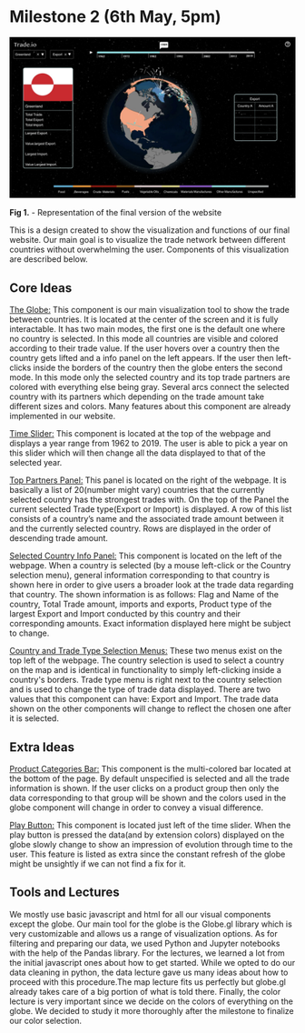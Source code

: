 # Milestone 2 (6th May, 5pm)

<img src="../images/future_concept.jpeg" width="1000">

**Fig 1.** - Representation of the final version of the website

This is a design created to show the visualization and functions of our final website.  Our main goal is to visualize the trade network between different countries without overwhelming the user. Components of this visualization are described below.


## Core Ideas

<ins>The Globe:</ins> This component is our main visualization tool to show the trade between countries. It is located at the center of the screen and it is fully interactable. It has two main modes, the first one is the default one where no country is selected. In this mode all countries are visible and colored according to their trade value. If the user hovers over a country then the country gets lifted and a info panel on the left appears. If the user then left-clicks inside the borders of the country then the globe enters the second mode. In this mode only the selected country and its top trade partners are colored with everything else being gray. Several arcs connect the selected country with its partners which depending on the trade amount take different sizes and colors. Many features about this component are already implemented in our website.


<ins>Time Slider:</ins> This component is located at the top of the webpage and displays a year range from 1962 to 2019. The user is able to pick a year on this slider which will then change all the data displayed to that of the selected year. 


<ins>Top Partners Panel:</ins> This panel is located on the right of the webpage. It is basically a list of 20(number might vary) countries that the currently selected country has the strongest trades with. On the top of the Panel the current selected Trade type(Export or Import) is displayed. A row of this list consists of a country’s name and the associated trade amount between it and the currently selected country. Rows are displayed in the order of  descending trade amount.


<ins>Selected Country Info Panel:</ins> This component is located on the left of the webpage. When a country is selected (by a mouse left-click or the Country selection menu), general information corresponding to that country is shown here in order to give users a broader look at the trade data regarding that country. The shown information is as follows: Flag and Name of the country, Total Trade amount, imports and exports, Product type of the largest Export and Import conducted by this country and their corresponding amounts. Exact information displayed here might be subject to change.

<ins>Country and Trade Type Selection Menus:</ins> These two menus exist on the top left of the webpage. The country selection is used to select a country on the map and is identical in functionality to simply left-clicking inside a country's borders. Trade type menu is right next to the country selection and is used to change the type of trade data displayed. There are two values that this component can have: Export and Import. The trade data shown on the other components will change to reflect the chosen one after it is selected.



## Extra Ideas

<ins>Product Categories Bar:</ins> This component is the multi-colored bar located at the bottom of the page. By default unspecified is selected and all the trade information is shown. If the user clicks on a product group then only the data corresponding to that group will be shown and the colors used in the globe component will change in order to convey a visual difference.


<ins>Play Button:</ins> This component is located just left of the time slider. When the play button is pressed the data(and by extension colors) displayed on the globe slowly change to show an impression of evolution through time to the user. This feature is listed as extra since the constant refresh of the globe might be unsightly if we can not find a fix for it.



## Tools and Lectures
We mostly use basic javascript and html for all our visual components except the globe. Our main tool for the globe is the Globe.gl library which is very customizable and allows us a range of visualization options. As for filtering and preparing our data, we used Python and Jupyter notebooks with the help of the Pandas library. For the lectures, we learned a lot from the initial javascript ones about how to get started. While we opted to do our data cleaning in python, the data lecture gave us many ideas about how to proceed with this procedure.The map lecture fits us perfectly but globe.gl already takes care of a big portion of what is told there. Finally, the color lecture is very important since we decide on the colors of everything on the globe. We decided to study it more thoroughly after the milestone to finalize our color selection.
